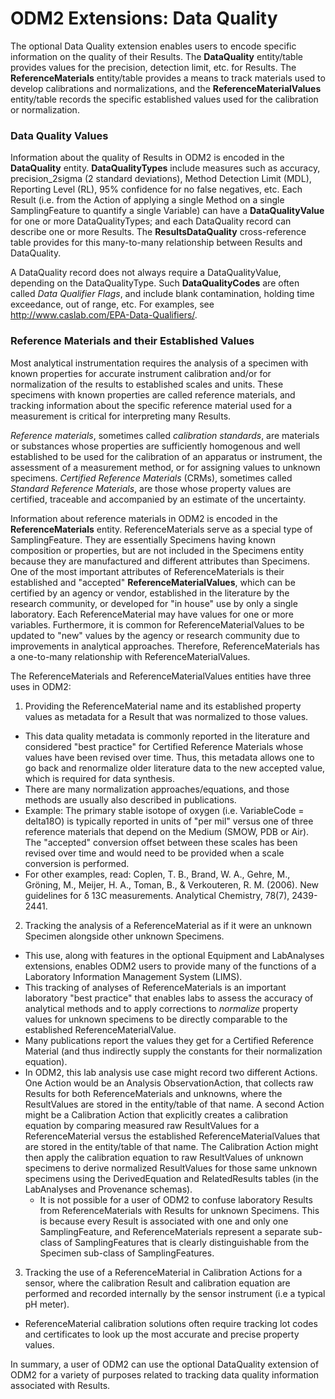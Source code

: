ODM2 Extensions:  Data Quality
==============================
The optional Data Quality extension enables users to encode specific information on the quality of their Results.  The **DataQuality** entity/table provides values for the precision, detection limit, etc. for Results.  The **ReferenceMaterials** entity/table provides a means to track materials used to develop calibrations and normalizations, and the **ReferenceMaterialValues** entity/table records the specific established values used for the calibration or normalization.

### Data Quality Values

Information about the quality of Results in ODM2 is encoded in the **DataQuality** entity. **DataQualityTypes** include measures such as accuracy, precision_2sigma (2 standard deviations), Method Detection Limit (MDL), Reporting Level (RL), 95% confidence for no false negatives, etc.  Each Result (i.e. from the Action of applying a single Method on a single SamplingFeature to quantify a single Variable) can have a **DataQualityValue** for one or more DataQualityTypes; and each DataQuality record can describe one or more Results.  The **ResultsDataQuality** cross-reference table provides for this many-to-many relationship between Results and DataQuality.  

A DataQuality record does not always require a DataQualityValue, depending on the DataQualityType.  Such **DataQualityCodes** are often called *Data Qualifier Flags*, and include blank contamination, holding time exceedance, out of range, etc.  For examples, see http://www.caslab.com/EPA-Data-Qualifiers/.

### Reference Materials and their Established Values

Most analytical instrumentation requires the analysis of a specimen with known properties for accurate instrument calibration and/or for normalization of the results to established scales and units. These specimens with known properties are called reference materials, and tracking information about the specific reference material used for a measurement is critical for interpreting many Results.  

*Reference materials*, sometimes called *calibration standards*, are materials or substances whose properties are sufficiently homogenous and well established to be used for the calibration of an apparatus or instrument, the assessment of a measurement method, or for assigning values to unknown specimens. *Certified Reference Materials* (CRMs), sometimes called *Standard Reference Materials*, are those whose property values are certified, traceable and accompanied by an estimate of the uncertainty.

Information about reference materials in ODM2 is encoded in the **ReferenceMaterials** entity. ReferenceMaterials serve as a special type of SamplingFeature. They are essentially Specimens having known composition or properties, but are not included in the Specimens entity because they are manufactured and different attributes than Specimens.  One of the most important attributes of ReferenceMaterials is their established and "accepted" **ReferenceMaterialValues**, which can be certified by an agency or vendor, established in the literature by the research community, or developed for "in house" use by only a single laboratory. Each ReferenceMaterial may have values for one or more variables.  Furthermore, it is common for ReferenceMaterialValues to be updated to "new" values by the agency or research community due to improvements in analytical approaches.  Therefore, ReferenceMaterials has a one-to-many relationship with ReferenceMaterialValues.

The ReferenceMaterials and ReferenceMaterialValues entities have three uses in ODM2:

1. Providing the ReferenceMaterial name and its established property values as metadata for a Result that was normalized to those values. 
  * This data quality metadata is commonly reported in the literature and considered "best practice" for Certified Reference Materials whose values have been revised over time. Thus, this metadata allows one to go back and renormalize older literature data to the new accepted value, which is required for data synthesis.
  * There are many normalization approaches/equations, and those methods are usually also described in publications.
  * Example: The primary stable isotope of oxygen (i.e. VariableCode = delta18O) is typically reported in units of "per mil" versus one of three reference materials that depend on the Medium (SMOW, PDB or Air).  The "accepted" conversion offset between these scales has been revised over time and would need to be provided when a scale conversion is performed.
  * For other examples, read: Coplen, T. B., Brand, W. A., Gehre, M., Gröning, M., Meijer, H. A., Toman, B., & Verkouteren, R. M. (2006). New guidelines for δ 13C measurements. Analytical Chemistry, 78(7), 2439-2441.
2. Tracking the analysis of a ReferenceMaterial as if it were an unknown Specimen alongside other unknown Specimens.
  * This use, along with features in the optional Equipment and LabAnalyses extensions, enables ODM2 users to provide many of the functions of a Laboratory Information Management System (LIMS).
  * This tracking of analyses of ReferenceMaterials is an important laboratory "best practice" that enables labs to assess the accuracy of analytical methods and to apply corrections to *normalize* property values for unknown specimens to be directly comparable to the established ReferenceMaterialValue. 
  * Many publications report the values they get for a Certified Reference Material (and thus indirectly supply the constants for their normalization equation).
  * In ODM2, this lab analysis use case might record two different Actions. One Action would be an Analysis ObservationAction, that collects raw Results for both ReferenceMaterials and unknowns, where the ResultValues are stored in the entity/table of that name. A second Action might be a Calibration Action that explicitly creates a calibration equation by comparing measured raw ResultValues for a ReferenceMaterial versus the established ReferenceMaterialValues that are stored in the entity/table of that name.  The Calibration Action might then apply the calibration equation to raw ResultValues of unknown specimens to derive normalized ResultValues for those same unknown specimens using the DerivedEquation and RelatedResults tables (in the LabAnalyses and Provenance schemas).
    * It is not possible for a user of ODM2 to confuse laboratory Results from ReferenceMaterials with Results for unknown Specimens.  This is because every Result is associated with one and only one SamplingFeature, and ReferenceMaterials represent a separate sub-class of SamplingFeatures that is clearly distinguishable from the Specimen sub-class of SamplingFeatures.
3. Tracking the use of a ReferenceMaterial in Calibration Actions for a sensor, where the calibration Result and calibration equation are performed and recorded internally by the sensor instrument (i.e a typical pH meter).
  * ReferenceMaterial calibration solutions often require tracking lot codes and certificates to look up the most accurate and precise property values. 
  
In summary, a user of ODM2 can use the optional DataQuality extension of ODM2 for a variety of purposes related to tracking data quality information associated with Results.




